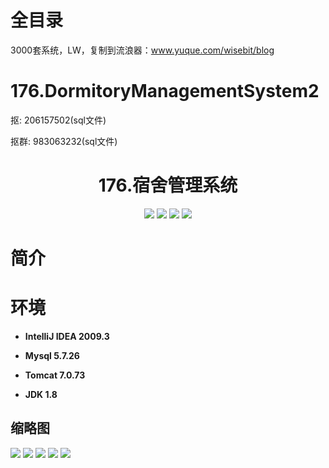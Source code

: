 # 全目录

3000套系统，LW，复制到流浪器：www.yuque.com/wisebit/blog
# 176.DormitoryManagementSystem2

<p>抠: 206157502(sql文件)</p>
<p>抠群: 983063232(sql文件)</p>

<p><h1 align="center">176.宿舍管理系统</h1></p>


<p align="center">
	<img src="https://img.shields.io/badge/jdk-1.8-orange.svg"/>
    <img src="https://img.shields.io/badge/springBoot-5.x-lightgrey.svg"/>
    <img src="https://img.shields.io/badge/html-3.x-blue.svg"/>
    <img src="https://img.shields.io/badge/mysql-5.x-yellow.svg"/>
</p>

# 简介
>
> 




# 环境

- <b>IntelliJ IDEA 2009.3</b>

- <b>Mysql 5.7.26</b>

- <b>Tomcat 7.0.73</b>

- <b>JDK 1.8</b>




## 缩略图

![](https://bitwise.oss-cn-heyuan.aliyuncs.com/2024/9/10/b0c77ff0-bb18-4744-b3d3-9861c498cf10.png)
![](https://bitwise.oss-cn-heyuan.aliyuncs.com/2024/9/10/7c7edde8-96d1-4a09-89cb-9cc69a56b274.png)
![](https://bitwise.oss-cn-heyuan.aliyuncs.com/2024/9/10/0472a070-19ce-4b61-8e33-1e550c6a4aed.png)
![](https://bitwise.oss-cn-heyuan.aliyuncs.com/2024/9/10/da0f538b-db6e-424b-8b63-43dd8134fccc.png)
![](https://bitwise.oss-cn-heyuan.aliyuncs.com/2024/9/10/dc1bbad0-8ec1-4885-9f3b-8969443d5646.png)



